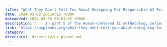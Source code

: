 ```yaml
---
title: "What They Don’t Tell You About Designing For Responsible AI Products"
date: 2024-03-02 20:10:12 +0000
dateadded: 2024-03-03 00:01:32 +0000
description: "    In part 5 of the Human-Centered AI methodology series, we uncover how to design for Responsible AI products to users.  Continue reading on UX Planet »  "
link: "https://uxplanet.org/what-they-dont-tell-you-about-designing-for-responsible-ai-products-311bd66d541e?source=rss----819cc2aaeee0---4"
category:
directory: _directory/ux-planet.md
---
```

